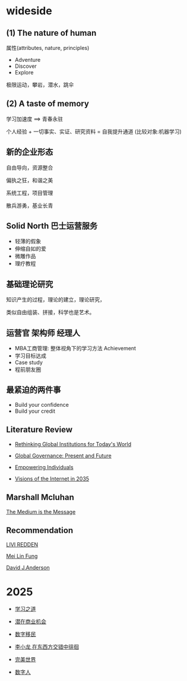 # wideside

## (1) The nature of human

属性(attributes, nature, principles)

- Adventure
- Discover
- Explore

极限运动，攀岩，潜水，跳伞

## (2) A taste of memory

学习加速度 ==> 青春永驻

个人经验 + 一切事实、实证、研究资料 = 自我提升通道 (比较对象:机器学习)

## 新的企业形态

自由导向，资源整合

偏执之狂，和谐之美

系统工程，项目管理

散兵游勇，基业长青

## Solid North 巴士运营服务

- 轻薄的假象
- 伸缩自如的爱
- 微雕作品
- 理疗教程

## 基础理论研究

知识产生的过程，理论的建立，理论研究，

类似自由组装、拼接，科学也是艺术。

## 运营官 架构师 经理人

- MBA工商管理: 整体视角下的学习方法 Achievement
- 学习目标达成
- Case study
- 程前朋友圈


## 最紧迫的两件事

- Build your confidence
- Build your credit

## Literature Review

- [Rethinking Global Institutions for Today's World](https://www.newamerica.org/planetary-politics/future-of-institutions/blog/rethinking-global-institutions-for-todays-world/)

- [Global Governance: Present and Future](https://www.nature.com/articles/palcomms201545)

- [Empowering Individuals](https://www.pewresearch.org/internet/2022/02/07/4-empowering-individuals/)

- [Visions of the Internet in 2035](https://www.elon.edu/u/news/2022/02/07/visions-of-the-internet-in-2035/)

## Marshall Mcluhan

[The Medium is the Message](https://web.mit.edu/allanmc/www/mcluhan.mediummessage.pdf)


## Recommendation

[LIVI REDDEN](https://www.liviredden.com/about)

[Mei Lin Fung](https://peoplecentered.net/people/mei-lin-fung/)

[David J.Anderson](https://davidandersonlab.caltech.edu/people/professor-david-j-anderson)



# 2025

- [学习之道](https://github.com/softdata/atasteofmemory/blob/master/the_art_of_learning.md)

- [潜在商业机会](https://github.com/softdata/atasteofmemory/blob/master/businessMind.md)

- [数字移民](https://github.com/softdata/atasteofmemory/blob/master/the_truth_of_life.md)

- [李小龙 在东西方交错中徘徊](https://www.xinjiapo.news/news/128704)

- [完美世界](https://github.com/softdata/atasteofmemory/blob/master/perfectWorld.md)

- [数字人](https://github.com/softdata/atasteofmemory/blob/master/digital_man.md)

